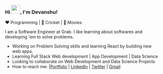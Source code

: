 ### Hi <img src="https://github.com/TheDudeThatCode/TheDudeThatCode/blob/master/Assets/Hi.gif" width="29">, I'm Devanshu!

:heart: Programming | :black_heart: Cricket | :blue_heart: Movies

I am a Software Engineer at Grab. I like learning about softwares and developing 'em to solve problems. 

- Working on Problem Solving skills and learning React by building new web apps.
- Learning Full Stack Web development | App Development | Data Science 
- Looking to collaborate on Web Development and Data Science Projects
- How to reach me: |[Portfolio](https://www.devanshumodi.com/) | [LinkedIn](https://www.linkedin.com/in/devanshu-modi-4a9a96160/) | [Twitter](https://twitter.com/DevanshuModi04) |  [Gmail](mailto://devmodi154@gmail.com)

